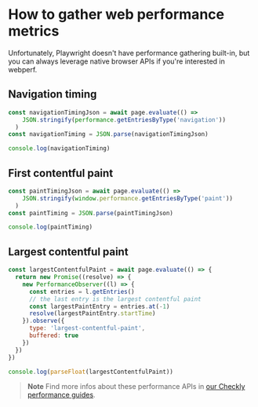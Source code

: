 # How to gather web performance metrics

Unfortunately, Playwright doesn't have performance gathering built-in, but you can always leverage native browser APIs if you're interested in webperf.

## Navigation timing

```javascript
const navigationTimingJson = await page.evaluate(() =>
    JSON.stringify(performance.getEntriesByType('navigation'))
  )
const navigationTiming = JSON.parse(navigationTimingJson)

console.log(navigationTiming)
```

## First contentful paint

```javascript
const paintTimingJson = await page.evaluate(() =>
    JSON.stringify(window.performance.getEntriesByType('paint'))
  )
const paintTiming = JSON.parse(paintTimingJson)

console.log(paintTiming)
```

## Largest contentful paint

```javascript
const largestContentfulPaint = await page.evaluate(() => {
  return new Promise((resolve) => {
    new PerformanceObserver((l) => {
      const entries = l.getEntries()
      // the last entry is the largest contentful paint
      const largestPaintEntry = entries.at(-1)
      resolve(largestPaintEntry.startTime)
    }).observe({
      type: 'largest-contentful-paint',
      buffered: true
    })
  })
})

console.log(parseFloat(largestContentfulPaint))
```

> **Note** Find more infos about these performance APIs in [our Checkly performance guides](https://www.checklyhq.com/learn/headless/basics-performance/).
